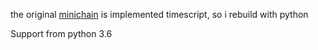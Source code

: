 

the original [minichain](https://github.com/codechain-edu/minichain) is implemented timescript, so i rebuild with python
  
Support from python 3.6
